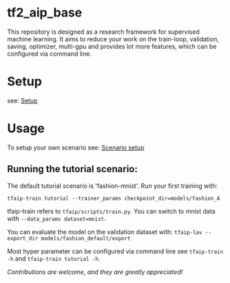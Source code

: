 # tf2_aip_base
This repository is designed as a research framework for supervised machine learning. 
It aims to reduce your work on the train-loop, validation, saving, optimizer, multi-gpu and 
provides lot more features, which can be configured via command line.

# Setup
see: [Setup](https://github.com/Planet-AI-GmbH/tf2_aip_base/wiki/Install)
# Usage
To setup your own scenario see: [Scenario setup](https://github.com/Planet-AI-GmbH/tf2_aip_base/wiki/Scenario-setup.md)

## Running the tutorial scenario:
The default tutorial scenario is 'fashion-mnist'. Run your first training with:

`tfaip-train tutorial --trainer_params checkpoint_dir=models/fashion_A`

tfaip-train refers to `tfaip/scripts/train.py`. You can switch to mnist data with `--data_params dataset=mnist`.

You can evaluate the model on the validation dataset with:
`tfaip-lav --export_dir models/fashion_default/export`

Most hyper parameter can be configured via command line see `tfaip-train -h` and `tfaip-train tutorial -h`.


_Contributions are welcome, and they are greatly appreciated!_




